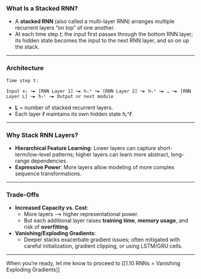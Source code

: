 ### What Is a Stacked RNN?
- A **stacked RNN** (also called a multi-layer RNN) arranges multiple recurrent layers “on top” of one another.
- At each time step *t*, the input first passes through the bottom RNN layer; its hidden state becomes the input to the next RNN layer, and so on up the stack.

---

### Architecture
```
Time step t:

Input xₜ ─► [RNN Layer 1] ─► hₜ¹ ─► [RNN Layer 2] ─► hₜ² ─► … ─► [RNN Layer L] ─► hₜᴸ ─► Output or next module
```
- **L** = number of stacked recurrent layers.
- Each layer *ℓ* maintains its own hidden state *hₜ^ℓ*.

---

### Why Stack RNN Layers?
- **Hierarchical Feature Learning**: Lower layers can capture short-term/low-level patterns; higher layers can learn more abstract, long-range dependencies.
- **Expressive Power**: More layers allow modeling of more complex sequence transformations.

---

### Trade-Offs
- **Increased Capacity vs. Cost**:
  - More layers ⟶ higher representational power.
  - But each additional layer raises **training time**, **memory usage**, and risk of **overfitting**.
- **Vanishing/Exploding Gradients**:
  - Deeper stacks exacerbate gradient issues; often mitigated with careful initialization, gradient clipping, or using LSTM/GRU cells.

---

When you’re ready, let me know to proceed to [[1.10 RNNs = Vanishing Exploding Gradients]]